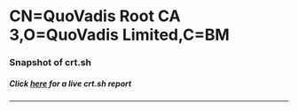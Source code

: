 # CN=QuoVadis Root CA 3,O=QuoVadis Limited,C=BM
### Snapshot of crt.sh
##### Click [here](https://crt.sh/?q=Serial_0926) for a live crt.sh report

---
